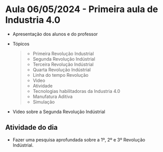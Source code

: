 # Aula 06/05/2024 - Primeira aula de Industria 4.0

- Apresentação dos alunos e do professor

- Tópicos
    > - Primeira Revolução Industrial
    > - Segunda Revolução Indústrial
    > - Terceira Revolução Indústrial
    > - Quarta Revolução Indústrial
    > - Linha do tempo Revolução
    > - Video
    > - Atividade
    > - Tecnologias habilitadoras da Industria 4.0
    > - Manufatura Aditiva 
    > - Simulação

- Video sobre a Segunda Revolução Indústrial


## Atividade do dia

- Fazer uma pesquisa aprofundada sobre a 1º, 2º e 3º Revolução Indústrial.